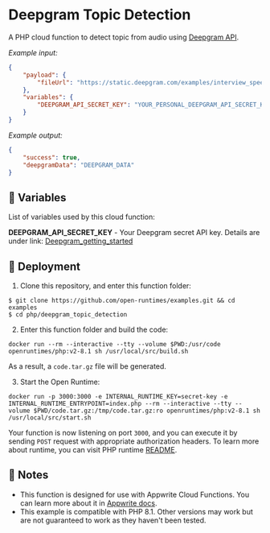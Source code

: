# Deepgram Topic Detection

A PHP cloud function to detect topic from audio using [Deepgram API](https://developers.deepgram.com/documentation/).

_Example input:_

```json
{
    "payload": {
        "fileUrl": "https://static.deepgram.com/examples/interview_speech-analytics.wav"
    },
    "variables": {
        "DEEPGRAM_API_SECRET_KEY": "YOUR_PERSONAL_DEEPGRAM_API_SECRET_KEY"
    }
}
```

_Example output:_

```json
{
    "success": true,
    "deepgramData": "DEEPGRAM_DATA"
}
```

## 📝 Variables

List of variables used by this cloud function:

**DEEPGRAM_API_SECRET_KEY** - Your Deepgram secret API key.
Details are under link: [Deepgram_getting_started](https://developers.deepgram.com/documentation/getting-started/)

## 🚀 Deployment

1. Clone this repository, and enter this function folder:

```
$ git clone https://github.com/open-runtimes/examples.git && cd examples
$ cd php/deepgram_topic_detection
```

2. Enter this function folder and build the code:
```
docker run --rm --interactive --tty --volume $PWD:/usr/code openruntimes/php:v2-8.1 sh /usr/local/src/build.sh
```
As a result, a `code.tar.gz` file will be generated.

3. Start the Open Runtime:
```
docker run -p 3000:3000 -e INTERNAL_RUNTIME_KEY=secret-key -e INTERNAL_RUNTIME_ENTRYPOINT=index.php --rm --interactive --tty --volume $PWD/code.tar.gz:/tmp/code.tar.gz:ro openruntimes/php:v2-8.1 sh /usr/local/src/start.sh
```

Your function is now listening on port `3000`, and you can execute it by sending `POST` request with appropriate authorization headers. To learn more about runtime, you can visit PHP runtime [README](https://github.com/open-runtimes/open-runtimes/tree/main/runtimes/php-8.1).

## 📝 Notes

- This function is designed for use with Appwrite Cloud Functions. You can learn more about it in [Appwrite docs](https://appwrite.io/docs/functions).
- This example is compatible with PHP 8.1. Other versions may work but are not guaranteed to work as they haven't been tested.